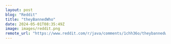 ```yaml
---
layout: post
blog: "Reddit"
title: "theyBannedWho"
date: 2024-05-01T08:35:49Z
image: images/reddit.png
remote_url: "https://www.reddit.com/r/java/comments/1chh36o/theybannedwho/"
---
```

